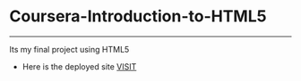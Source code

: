 # Coursera-Introduction-to-HTML5
<hr>
Its my final project using HTML5
<ul>
  <li>Here is the deployed site <a href="https://suubh.github.io/Coursera-Introduction-to-HTML5/finalproject.html" target="_blank">VISIT</a></li>

</ul>
